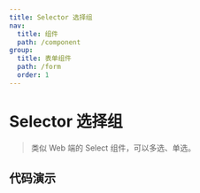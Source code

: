 ```yaml
---
title: Selector 选择组
nav:
  title: 组件
  path: /component
group:
  title: 表单组件
  path: /form
  order: 1
---
```


# Selector 选择组

> 类似 Web 端的 Select 组件，可以多选、单选。

## 代码演示

<code src="./__fixtures__/basic.tsx"></code>

<API src="./selector.tsx"></API>
